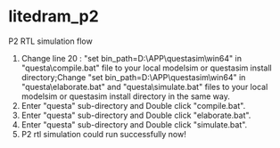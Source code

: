 # litedram_p2
P2 RTL simulation flow
1. Change line 20 : "set bin_path=D:\\APP\\questasim\\win64" in "questa\compile.bat" file to your local modelsim or questasim install directory;Change "set bin_path=D:\\APP\\questasim\\win64" in "questa\elaborate.bat" and  "questa\simulate.bat" files to your local modelsim or questasim install directory in the same way.
2. Enter "questa" sub-directory and Double click "compile.bat".
3. Enter "questa" sub-directory and Double click "elaborate.bat".
4. Enter "questa" sub-directory and Double click "simulate.bat".
5. P2 rtl simulation could run successfully now!
